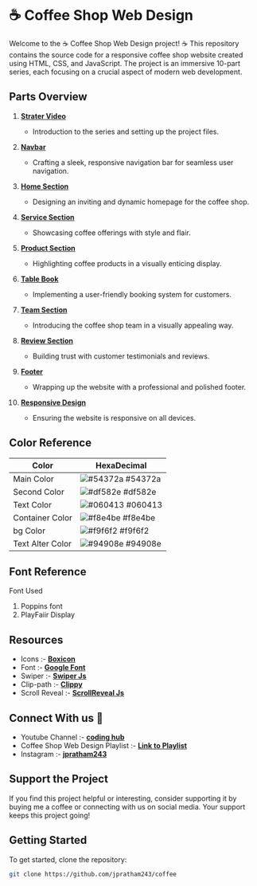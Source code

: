 # ☕ Coffee Shop Web Design

Welcome to the ☕ Coffee Shop Web Design project! ☕ This repository contains the source code for a responsive coffee shop website created using HTML, CSS, and JavaScript. The project is an immersive 10-part series, each focusing on a crucial aspect of modern web development.

## Parts Overview

1. **[Strater Video](https://youtu.be/e3ksgOuWWo0?si=xOg97Gjubth2wOk4)**
   - Introduction to the series and setting up the project files.

2. **[Navbar](https://www.youtube.com/playlist?list=PLpj8U1KvLX3j8z0fMfu_vJOERCjAxinSJ/)**
   - Crafting a sleek, responsive navigation bar for seamless user navigation.

3. **[Home Section](https://www.youtube.com/playlist?list=PLpj8U1KvLX3j8z0fMfu_vJOERCjAxinSJ/)**
   - Designing an inviting and dynamic homepage for the coffee shop.

4. **[Service Section](https://www.youtube.com/playlist?list=PLpj8U1KvLX3j8z0fMfu_vJOERCjAxinSJ/)**
   - Showcasing coffee offerings with style and flair.

5. **[Product Section](https://www.youtube.com/playlist?list=PLpj8U1KvLX3j8z0fMfu_vJOERCjAxinSJ/)**
   - Highlighting coffee products in a visually enticing display.

6. **[Table Book](https://www.youtube.com/playlist?list=PLpj8U1KvLX3j8z0fMfu_vJOERCjAxinSJ/)**
   - Implementing a user-friendly booking system for customers.

7. **[Team Section](https://www.youtube.com/playlist?list=PLpj8U1KvLX3j8z0fMfu_vJOERCjAxinSJ/)**
   - Introducing the coffee shop team in a visually appealing way.

8. **[Review Section](https://www.youtube.com/playlist?list=PLpj8U1KvLX3j8z0fMfu_vJOERCjAxinSJ/)**
   - Building trust with customer testimonials and reviews.

9. **[Footer](https://www.youtube.com/playlist?list=PLpj8U1KvLX3j8z0fMfu_vJOERCjAxinSJ/)**
   - Wrapping up the website with a professional and polished footer.

10. **[Responsive Design](https://www.youtube.com/playlist?list=PLpj8U1KvLX3j8z0fMfu_vJOERCjAxinSJ/)**
    - Ensuring the website is responsive on all devices.

## Color Reference

| Color             | HexaDecimal                                                              |
| ----------------- | ------------------------------------------------------------------ |
| Main Color | ![#54372a](https://via.placeholder.com/10/54372a?text=+) #54372a |
| Second Color |![#df582e](https://via.placeholder.com/10/df582e?text=+) #df582e |
| Text Color | ![#060413](https://via.placeholder.com/10/060413?text=+) #060413 |
| Container Color |![#f8e4be](https://via.placeholder.com/10/f8e4be?text=+) #f8e4be |
| bg Color | ![#f9f6f2](https://via.placeholder.com/10/f9f6f2?text=+) #f9f6f2 |
| Text Alter Color | ![#94908e](https://via.placeholder.com/10/94908e?text=+) #94908e |

## Font Reference

Font Used

1. Poppins font 
2. PlayFaiir Display

## Resources

- Icons :- **[Boxicon](https://boxicons.com/)** 
- Font :- **[Google Font](https://fonts.google.com/)** 
- Swiper :- **[Swiper Js](https://swiperjs.com/)**
- Clip-path :- **[Clippy](https://www.cssportal.com/css-clip-path-generator/)**
- Scroll Reveal :- **[ScrollReveal Js](https://scrollrevealjs.org/)**

## Connect With us 🔗

- Youtube Channel :- **[coding hub](https://www.youtube.com/channel/UCdDf04FdTHtchARTAiFf6Eg)** 
- Coffee Shop Web Design Playlist :- **[Link to Playlist](https://www.youtube.com/playlist?list=PLpj8U1KvLX3j8z0fMfu_vJOERCjAxinSJ/)** 
- Instagram :- **[jpratham243](https://instagram.com/jpratham243/)**


## Support the Project

If you find this project helpful or interesting, consider supporting it by buying me a coffee or connecting with us on social media. Your support keeps this project going!
    

## Getting Started

To get started, clone the repository:

```bash
git clone https://github.com/jpratham243/coffee
```
